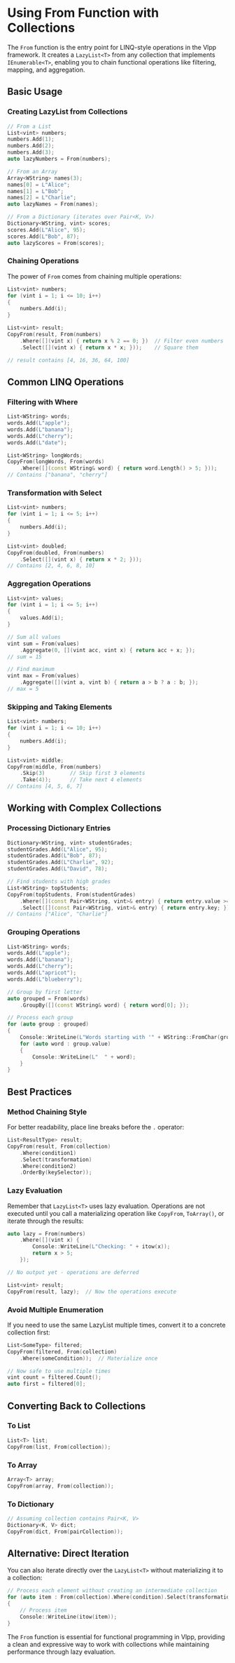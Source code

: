 # Using From Function with Collections

The `From` function is the entry point for LINQ-style operations in the Vlpp framework. It creates a `LazyList<T>` from any collection that implements `IEnumerable<T>`, enabling you to chain functional operations like filtering, mapping, and aggregation.

## Basic Usage

### Creating LazyList from Collections

```cpp
// From a List
List<vint> numbers;
numbers.Add(1);
numbers.Add(2);
numbers.Add(3);
auto lazyNumbers = From(numbers);

// From an Array
Array<WString> names(3);
names[0] = L"Alice";
names[1] = L"Bob";
names[2] = L"Charlie";
auto lazyNames = From(names);

// From a Dictionary (iterates over Pair<K, V>)
Dictionary<WString, vint> scores;
scores.Add(L"Alice", 95);
scores.Add(L"Bob", 87);
auto lazyScores = From(scores);
```

### Chaining Operations

The power of `From` comes from chaining multiple operations:

```cpp
List<vint> numbers;
for (vint i = 1; i <= 10; i++)
{
    numbers.Add(i);
}

List<vint> result;
CopyFrom(result, From(numbers)
    .Where([](vint x) { return x % 2 == 0; })  // Filter even numbers
    .Select([](vint x) { return x * x; }));    // Square them

// result contains [4, 16, 36, 64, 100]
```

## Common LINQ Operations

### Filtering with Where

```cpp
List<WString> words;
words.Add(L"apple");
words.Add(L"banana");
words.Add(L"cherry");
words.Add(L"date");

List<WString> longWords;
CopyFrom(longWords, From(words)
    .Where([](const WString& word) { return word.Length() > 5; }));
// Contains ["banana", "cherry"]
```

### Transformation with Select

```cpp
List<vint> numbers;
for (vint i = 1; i <= 5; i++)
{
    numbers.Add(i);
}

List<vint> doubled;
CopyFrom(doubled, From(numbers)
    .Select([](vint x) { return x * 2; }));
// Contains [2, 4, 6, 8, 10]
```

### Aggregation Operations

```cpp
List<vint> values;
for (vint i = 1; i <= 5; i++)
{
    values.Add(i);
}

// Sum all values
vint sum = From(values)
    .Aggregate(0, [](vint acc, vint x) { return acc + x; });
// sum = 15

// Find maximum
vint max = From(values)
    .Aggregate([](vint a, vint b) { return a > b ? a : b; });
// max = 5
```

### Skipping and Taking Elements

```cpp
List<vint> numbers;
for (vint i = 1; i <= 10; i++)
{
    numbers.Add(i);
}

List<vint> middle;
CopyFrom(middle, From(numbers)
    .Skip(3)        // Skip first 3 elements
    .Take(4));      // Take next 4 elements
// Contains [4, 5, 6, 7]
```

## Working with Complex Collections

### Processing Dictionary Entries

```cpp
Dictionary<WString, vint> studentGrades;
studentGrades.Add(L"Alice", 95);
studentGrades.Add(L"Bob", 87);
studentGrades.Add(L"Charlie", 92);
studentGrades.Add(L"David", 78);

// Find students with high grades
List<WString> topStudents;
CopyFrom(topStudents, From(studentGrades)
    .Where([](const Pair<WString, vint>& entry) { return entry.value >= 90; })
    .Select([](const Pair<WString, vint>& entry) { return entry.key; }));
// Contains ["Alice", "Charlie"]
```

### Grouping Operations

```cpp
List<WString> words;
words.Add(L"apple");
words.Add(L"banana");
words.Add(L"cherry");
words.Add(L"apricot");
words.Add(L"blueberry");

// Group by first letter
auto grouped = From(words)
    .GroupBy([](const WString& word) { return word[0]; });

// Process each group
for (auto group : grouped)
{
    Console::WriteLine(L"Words starting with '" + WString::FromChar(group.key) + L"':");
    for (auto word : group.value)
    {
        Console::WriteLine(L"  " + word);
    }
}
```

## Best Practices

### Method Chaining Style

For better readability, place line breaks before the `.` operator:

```cpp
List<ResultType> result;
CopyFrom(result, From(collection)
    .Where(condition1)
    .Select(transformation)
    .Where(condition2)
    .OrderBy(keySelector));
```

### Lazy Evaluation

Remember that `LazyList<T>` uses lazy evaluation. Operations are not executed until you call a materializing operation like `CopyFrom`, `ToArray()`, or iterate through the results:

```cpp
auto lazy = From(numbers)
    .Where([](vint x) { 
        Console::WriteLine(L"Checking: " + itow(x));
        return x > 5; 
    });

// No output yet - operations are deferred

List<vint> result;
CopyFrom(result, lazy);  // Now the operations execute
```

### Avoid Multiple Enumeration

If you need to use the same LazyList multiple times, convert it to a concrete collection first:

```cpp
List<SomeType> filtered;
CopyFrom(filtered, From(collection)
    .Where(someCondition));  // Materialize once

// Now safe to use multiple times
vint count = filtered.Count();
auto first = filtered[0];
```

## Converting Back to Collections

### To List
```cpp
List<T> list;
CopyFrom(list, From(collection));
```

### To Array
```cpp
Array<T> array;
CopyFrom(array, From(collection));
```

### To Dictionary
```cpp
// Assuming collection contains Pair<K, V>
Dictionary<K, V> dict;
CopyFrom(dict, From(pairCollection));
```

## Alternative: Direct Iteration

You can also iterate directly over the `LazyList<T>` without materializing it to a collection:

```cpp
// Process each element without creating an intermediate collection
for (auto item : From(collection).Where(condition).Select(transformation))
{
    // Process item
    Console::WriteLine(itow(item));
}
```

The `From` function is essential for functional programming in Vlpp, providing a clean and expressive way to work with collections while maintaining performance through lazy evaluation.